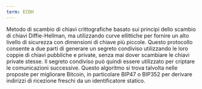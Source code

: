 ```yaml
---
term: ECDH
---
```


Metodo di scambio di chiavi crittografiche basato sui principi dello scambio di chiavi Diffie-Hellman, ma utilizzando curve ellittiche per fornire un alto livello di sicurezza con dimensioni di chiave più piccole. Questo protocollo consente a due parti di generare un segreto condiviso utilizzando le loro coppie di chiavi pubbliche e private, senza mai dover scambiare le chiavi private stesse. Il segreto condiviso può quindi essere utilizzato per criptare le comunicazioni successive. Questo algoritmo si trova talvolta nelle proposte per migliorare Bitcoin, in particolare BIP47 o BIP352 per derivare indirizzi di ricezione freschi da un identificatore statico.